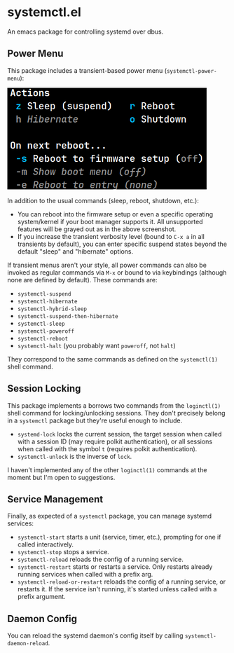 # systemctl.el

An emacs package for controlling systemd over dbus.

## Power Menu

This package includes a transient-based power menu (`systemctl-power-menu`):

![power-menu](screenshots/power-menu.png)

In addition to the usual commands (sleep, reboot, shutdown, etc.):

- You can reboot into the firmware setup or even a specific operating system/kernel if your boot manager supports it. All unsupported features will be grayed out as in the above screenshot.
- If you increase the transient verbosity level (bound to `C-x a` in all transients by default), you can enter specific suspend states beyond the default "sleep" and "hibernate" options.

If transient menus aren't your style, all power commands can also be invoked as regular commands via `M-x` or bound to via keybindings (although none are defined by default). These commands are:

- `systemctl-suspend`
- `systemctl-hibernate`
- `systemctl-hybrid-sleep`
- `systemctl-suspend-then-hibernate`
- `systemctl-sleep`
- `systemctl-poweroff`
- `systemctl-reboot`
- `systemctl-halt` (you probably want `poweroff`, not `halt`)

They correspond to the same commands as defined on the `systemctl(1)` shell command.

## Session Locking

This package implements a borrows two commands from the `loginctl(1)` shell command for locking/unlocking sessions. They don't precisely belong in a `systemctl` package but they're useful enough to include.

- `systemd-lock` locks the current session, the target session when called with a session ID (may require polkit authentication), or all sessions when called with the symbol `t` (requires polkit authentication).
- `systemctl-unlock` is the inverse of `lock`.

I haven't implemented any of the other `loginctl(1)` commands at the moment but I'm open to suggestions.

## Service Management

Finally, as expected of a `systemctl` package, you can manage systemd services:

- `systemctl-start` starts a unit (service, timer, etc.), prompting for one if called interactively.
- `systemctl-stop` stops a service.
- `systemctl-reload` reloads the config of a running service.
- `systemctl-restart` starts or restarts a service. Only restarts already running services when called with a prefix arg.
- `systemctl-reload-or-restart` reloads the config of a running service, or restarts it. If the service isn't running, it's started unless called with a prefix argument.

## Daemon Config

You can reload the systemd daemon's config itself by calling `systemctl-daemon-reload`.
